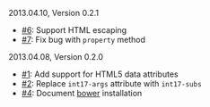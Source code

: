 2013.04.10, Version 0.2.1

* [#6](https://github.com/neocotic/int17/issues/6): Support HTML escaping
* [#7](https://github.com/neocotic/int17/issues/7): Fix bug with `property` method

2013.04.08, Version 0.2.0

* [#1](https://github.com/neocotic/int17/issues/1): Add support for HTML5 data attributes
* [#2](https://github.com/neocotic/int17/issues/2): Replace `int17-args` attribute with `int17-subs`
* [#4](https://github.com/neocotic/int17/issues/4): Document [bower][] installation

[bower]: http://twitter.github.io/bower/
